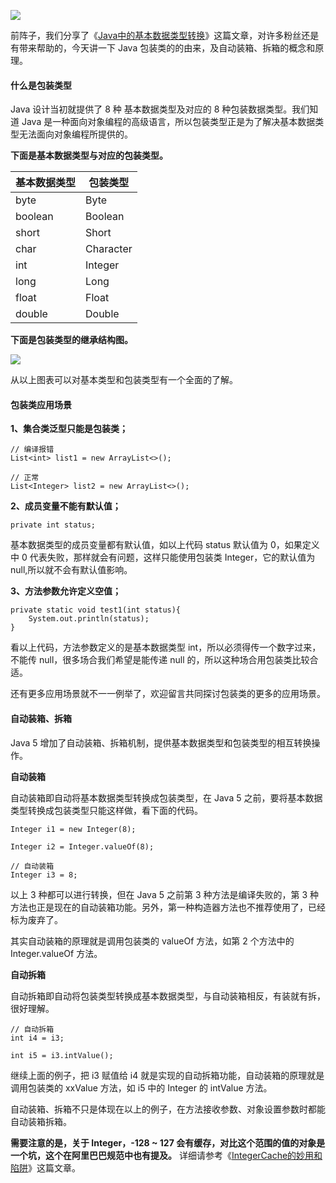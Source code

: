 
![](http://img.javastack.cn/18-6-5/61544442.jpg)

前阵子，我们分享了《[Java中的基本数据类型转换](https://mp.weixin.qq.com/s/dZDatrORXPTkA4HNp66mnQ)》这篇文章，对许多粉丝还是有带来帮助的，今天讲一下 Java 包装类的的由来，及自动装箱、拆箱的概念和原理。

#### 什么是包装类型

Java 设计当初就提供了 8 种 基本数据类型及对应的 8 种包装数据类型。我们知道 Java 是一种面向对象编程的高级语言，所以包装类型正是为了解决基本数据类型无法面向对象编程所提供的。

**下面是基本数据类型与对应的包装类型。**

基本数据类型 | 包装类型
---|---
byte | Byte
boolean | Boolean
short | Short
char | Character
int | Integer
long | Long
float | Float
double | Double

**下面是包装类型的继承结构图。**

![](http://img.javastack.cn/18-6-5/80489463.jpg)

从以上图表可以对基本类型和包装类型有一个全面的了解。

#### 包装类应用场景

**1、集合类泛型只能是包装类；**

```
// 编译报错
List<int> list1 = new ArrayList<>();

// 正常
List<Integer> list2 = new ArrayList<>();
```

**2、成员变量不能有默认值；**

```
private int status;
```

基本数据类型的成员变量都有默认值，如以上代码 status 默认值为 0，如果定义中 0 代表失败，那样就会有问题，这样只能使用包装类 Integer，它的默认值为 null,所以就不会有默认值影响。

**3、方法参数允许定义空值；**

```
private static void test1(int status){
	System.out.println(status);
}
```

看以上代码，方法参数定义的是基本数据类型 int，所以必须得传一个数字过来，不能传 null，很多场合我们希望是能传递 null 的，所以这种场合用包装类比较合适。

还有更多应用场景就不一一例举了，欢迎留言共同探讨包装类的更多的应用场景。

#### 自动装箱、拆箱

Java 5 增加了自动装箱、拆箱机制，提供基本数据类型和包装类型的相互转换操作。

**自动装箱**

自动装箱即自动将基本数据类型转换成包装类型，在 Java 5 之前，要将基本数据类型转换成包装类型只能这样做，看下面的代码。

```
Integer i1 = new Integer(8);

Integer i2 = Integer.valueOf(8);

// 自动装箱
Integer i3 = 8;
```

以上 3 种都可以进行转换，但在 Java 5 之前第 3 种方法是编译失败的，第 3 种方法也正是现在的自动装箱功能。另外，第一种构造器方法也不推荐使用了，已经标为废弃了。

其实自动装箱的原理就是调用包装类的 valueOf 方法，如第 2 个方法中的 Integer.valueOf 方法。

**自动拆箱**

自动拆箱即自动将包装类型转换成基本数据类型，与自动装箱相反，有装就有拆，很好理解。

```
// 自动拆箱
int i4 = i3;

int i5 = i3.intValue();
```

继续上面的例子，把 i3 赋值给 i4 就是实现的自动拆箱功能，自动装箱的原理就是调用包装类的 xxValue 方法，如 i5 中的 Integer 的 intValue 方法。

自动装箱、拆箱不只是体现在以上的例子，在方法接收参数、对象设置参数时都能自动装箱拆箱。

**需要注意的是，关于 Integer，-128 ~ 127 会有缓存，对比这个范围的值的对象是一个坑，这个在阿里巴巴规范中也有提及。** 详细请参考《[IntegerCache的妙用和陷阱](https://mp.weixin.qq.com/s/PnVkrMzYeOiepPKjl4MKVA)》这篇文章。


